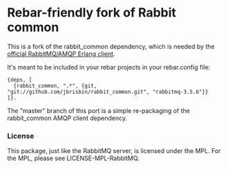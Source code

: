 # Rebar-friendly fork of Rabbit common

This is a fork of the rabbit_common dependency, which is needed by the
[official RabbitMQ/AMQP Erlang client](https://github.com/rabbitmq/rabbitmq-erlang-client).

It's meant to be included in your rebar projects in your rebar.config file:

    {deps, [
      {rabbit_common, ".*", {git, "git://github.com/jbrisbin/rabbit_common.git", "rabbitmq-3.5.6"}}
    ]}.

The "master" branch of this port is a simple re-packaging of the rabbit_common AMQP client dependency.

### License

This package, just like the RabbitMQ server, is licensed under the MPL. For the MPL, please see LICENSE-MPL-RabbitMQ.
